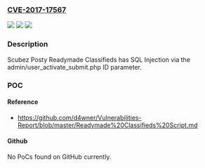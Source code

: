 ### [CVE-2017-17567](https://cve.mitre.org/cgi-bin/cvename.cgi?name=CVE-2017-17567)
![](https://img.shields.io/static/v1?label=Product&message=n%2Fa&color=blue)
![](https://img.shields.io/static/v1?label=Version&message=n%2Fa&color=blue)
![](https://img.shields.io/static/v1?label=Vulnerability&message=n%2Fa&color=brighgreen)

### Description

Scubez Posty Readymade Classifieds has SQL Injection via the admin/user_activate_submit.php ID parameter.

### POC

#### Reference
- https://github.com/d4wner/Vulnerabilities-Report/blob/master/Readymade%20Classifieds%20Script.md

#### Github
No PoCs found on GitHub currently.

